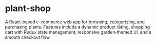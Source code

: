 # plant-shop
A React-based e-commerce web app for browsing, categorizing, and purchasing plants. Features include a dynamic product listing, shopping cart with Redux state management, responsive garden-themed UI, and a smooth checkout flow.
